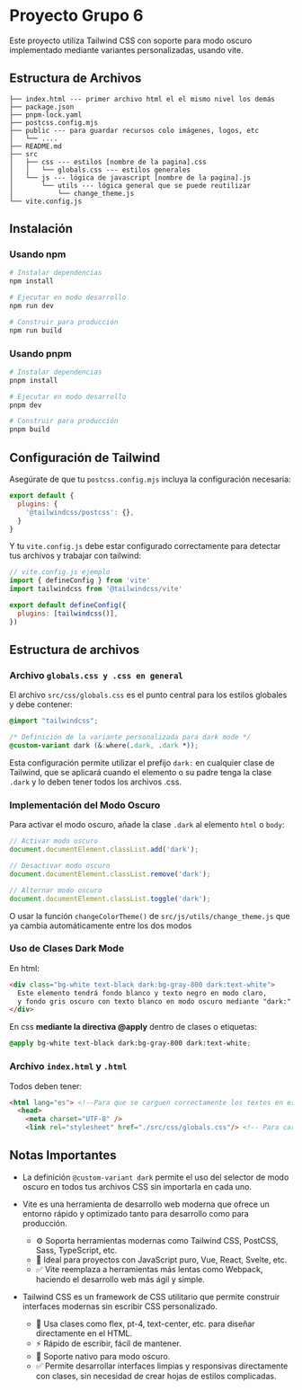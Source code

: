 # Proyecto Grupo 6

Este proyecto utiliza Tailwind CSS con soporte para modo oscuro implementado mediante variantes personalizadas, usando vite.

## Estructura de Archivos

```
├── index.html --- primer archivo html el el mismo nivel los demás
├── package.json
├── pnpm-lock.yaml
├── postcss.config.mjs
├── public --- para guardar recursos colo imágenes, logos, etc
│   └── ....
├── README.md
├── src
│   ├── css --- estilos [nombre de la pagina].css
│   │   └── globals.css --- estilos generales
│   └── js --- lógica de javascript [nombre de la pagina].js 
│       └── utils --- lógica general que se puede reutilizar
│           └── change_theme.js
└── vite.config.js
```

## Instalación

### Usando npm

```bash
# Instalar dependencias
npm install

# Ejecutar en modo desarrollo
npm run dev

# Construir para producción
npm run build
```

### Usando pnpm

```bash
# Instalar dependencias
pnpm install

# Ejecutar en modo desarrollo
pnpm dev

# Construir para producción
pnpm build
```

## Configuración de Tailwind

Asegúrate de que tu `postcss.config.mjs` incluya la configuración necesaria:

```js
export default {
  plugins: {
    '@tailwindcss/postcss': {},
  }
}
```

Y tu `vite.config.js` debe estar configurado correctamente para detectar tus archivos y trabajar con tailwind:

```js
// vite.config.js ejemplo
import { defineConfig } from 'vite'
import tailwindcss from '@tailwindcss/vite'

export default defineConfig({
  plugins: [tailwindcss()],
})
```

## Estructura de archivos

### Archivo `globals.css y .css en general`

El archivo `src/css/globals.css` es el punto central para los estilos globales y debe contener:

```css
@import "tailwindcss";

/* Definición de la variante personalizada para dark mode */
@custom-variant dark (&:where(.dark, .dark *));
```

Esta configuración permite utilizar el prefijo `dark:` en cualquier clase de Tailwind, que se aplicará cuando el elemento o su padre tenga la clase `.dark` y lo deben tener todos los archivos .css.

### Implementación del Modo Oscuro

Para activar el modo oscuro, añade la clase `.dark` al elemento `html` o `body`:

```js
// Activar modo oscuro
document.documentElement.classList.add('dark');

// Desactivar modo oscuro
document.documentElement.classList.remove('dark');

// Alternar modo oscuro
document.documentElement.classList.toggle('dark');
```
O usar la función ```changeColorTheme()``` de ```src/js/utils/change_theme.js``` que ya cambia automáticamente entre los dos modos

### Uso de Clases Dark Mode

En html:
```html
<div class="bg-white text-black dark:bg-gray-800 dark:text-white">
  Este elemento tendrá fondo blanco y texto negro en modo claro,
  y fondo gris oscuro con texto blanco en modo oscuro mediante "dark:".
</div>
```
En css **mediante la directiva @apply** dentro de clases o etiquetas:
```css
@apply bg-white text-black dark:bg-gray-800 dark:text-white;
```


### Archivo ```index.html``` y ```.html```
Todos deben tener:
```html
<html lang="es"> <!--Para que se carguen correctamente los textos en español-->
  <head>
    <meta charset="UTF-8" />
    <link rel="stylesheet" href="./src/css/globals.css"/> <!-- Para cargar el globals.css-->
```

## Notas Importantes

- La definición `@custom-variant dark` permite el uso del selector de modo oscuro en todos tus archivos CSS sin importarla en cada uno.
- Vite es una herramienta de desarrollo web moderna que ofrece un entorno rápido y optimizado tanto para desarrollo como para producción.
    * ⚙️ Soporta herramientas modernas como Tailwind CSS, PostCSS, Sass, TypeScript, etc.
    * 🧠 Ideal para proyectos con JavaScript puro, Vue, React, Svelte, etc.
    * ✅ Vite reemplaza a herramientas más lentas como Webpack, haciendo el desarrollo web más ágil y simple.

- Tailwind CSS es un framework de CSS utilitario que permite construir interfaces modernas sin escribir CSS personalizado.
    * 🧱 Usa clases como flex, pt-4, text-center, etc. para diseñar directamente en el HTML.
    * ⚡ Rápido de escribir, fácil de mantener.
    * 🌙 Soporte nativo para modo oscuro.
    * ✅ Permite desarrollar interfaces limpias y responsivas directamente con clases, sin necesidad de crear hojas de estilos complicadas.
